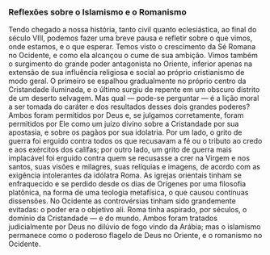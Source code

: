 ### Reflexões sobre o Islamismo e o Romanismo 

Tendo chegado a nossa história, tanto civil quanto eclesiástica, ao final do século VIII, podemos fazer uma breve pausa e refletir sobre o que vimos, onde estamos, e o que esperar. Temos visto o crescimento da Sé Romana no Ocidente, e como ela alcançou o cume de sua ambição. Vimos também o surgimento do grande poder antagonista no Oriente, inferior apenas na extensão de sua influência religiosa e social ao próprio cristianismo de modo geral. O primeiro se espalhou gradualmente no próprio centro da Cristandade iluminada, e o último surgiu de repente em um obscuro distrito de um deserto selvagem. Mas qual — pode-se perguntar — é a lição moral a ser tomada do caráter e dos resultados desses dois grandes poderes? Ambos foram permitidos por Deus e, se julgamos corretamente, foram permitidos por Ele como um juízo divino sobre a Cristandade por sua apostasia, e sobre os pagãos por sua idolatria. Por um lado, o grito de guerra foi erguido contra todos os que recusavam a fé ou o tributo ao credo e aos exércitos dos califas; por outro lado, um grito de guerra mais implacável foi erguido contra quem se recusasse a crer na Virgem e nos santos, suas visões e milagres, suas relíquias e imagens, de acordo com as exigência intolerantes da idólatra Roma. As igrejas orientais tinham se enfraquecido e se perdido desde os dias de Orígenes por uma filosofia platônica, na forma de uma teologia metafísica, o que causou contínuas dissensões. No Ocidente as controvérsias tinham sido grandemente evitadas: o poder era o objetivo ali. Roma tinha aspirado, por séculos, o domínio da Cristandade — e do mundo. Ambos foram tratados judicialmente por Deus no dilúvio de fogo vindo da Arábia; mas o islamismo permanece como o poderoso flagelo de Deus no Oriente, e o romanismo no Ocidente.